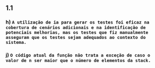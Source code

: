 ## 1.1 
### h) ```A utilização de ia para gerar os testes foi eficaz na cobertura de cenários adicionais e na identificação de potenciais melhorias, mas os testes que fiz manualmente asseguram que os testes sejam adequados ao contexto do sistema. ```

### j) ```O código atual da função não trata a exceção de caso o valor de n ser maior que o número de elementos da stack. ```
